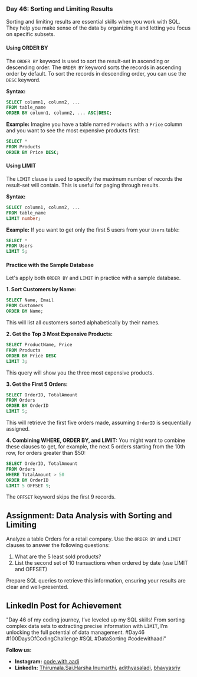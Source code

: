 ### Day 46: Sorting and Limiting Results

Sorting and limiting results are essential skills when you work with SQL. They help you make sense of the data by organizing it and letting you focus on specific subsets.

#### Using ORDER BY
The `ORDER BY` keyword is used to sort the result-set in ascending or descending order. The `ORDER BY` keyword sorts the records in ascending order by default. To sort the records in descending order, you can use the `DESC` keyword.

**Syntax:**
```sql
SELECT column1, column2, ...
FROM table_name
ORDER BY column1, column2, ... ASC|DESC;
```

**Example:**
Imagine you have a table named `Products` with a `Price` column and you want to see the most expensive products first:
```sql
SELECT *
FROM Products
ORDER BY Price DESC;
```

#### Using LIMIT
The `LIMIT` clause is used to specify the maximum number of records the result-set will contain. This is useful for paging through results.

**Syntax:**
```sql
SELECT column1, column2, ...
FROM table_name
LIMIT number;
```

**Example:**
If you want to get only the first 5 users from your `Users` table:
```sql
SELECT *
FROM Users
LIMIT 5;
```

#### Practice with the Sample Database

Let's apply both `ORDER BY` and `LIMIT` in practice with a sample database.

**1. Sort Customers by Name:**
```sql
SELECT Name, Email
FROM Customers
ORDER BY Name;
```
This will list all customers sorted alphabetically by their names.

**2. Get the Top 3 Most Expensive Products:**
```sql
SELECT ProductName, Price
FROM Products
ORDER BY Price DESC
LIMIT 3;
```
This query will show you the three most expensive products.

**3. Get the First 5 Orders:**
```sql
SELECT OrderID, TotalAmount
FROM Orders
ORDER BY OrderID
LIMIT 5;
```
This will retrieve the first five orders made, assuming `OrderID` is sequentially assigned.

**4. Combining WHERE, ORDER BY, and LIMIT:**
You might want to combine these clauses to get, for example, the next 5 orders starting from the 10th row, for orders greater than $50:
```sql
SELECT OrderID, TotalAmount
FROM Orders
WHERE TotalAmount > 50
ORDER BY OrderID
LIMIT 5 OFFSET 9;
```
The `OFFSET` keyword skips the first 9 records.

## Assignment: Data Analysis with Sorting and Limiting

Analyze a table Orders for a retail company. Use the `ORDER BY` and `LIMIT` clauses to answer the following questions:

1. What are the 5 least sold products?
2. List the second set of 10 transactions when ordered by date (use LIMIT and OFFSET)

Prepare SQL queries to retrieve this information, ensuring your results are clear and well-presented.

## LinkedIn Post for Achievement

"Day 46 of my coding journey, I’ve leveled up my SQL skills! From sorting complex data sets to extracting precise information with `LIMIT`, I’m unlocking the full potential of data management. #Day46 #100DaysOfCodingChallenge #SQL #DataSorting #codewithaadi"

**Follow us:**

- **Instagram:** [code.with.aadi](https://www.instagram.com/code.with.aadi/)
- **LinkedIn:** [Thirumala.Sai.Harsha Inumarthi](https://www.linkedin.com/in/saiharsha3377/), [adithyasaladi](https://www.linkedin.com/in/adithyasaladi/), [bhavyasriy](https://www.linkedin.com/in/bhavyasriy/)
